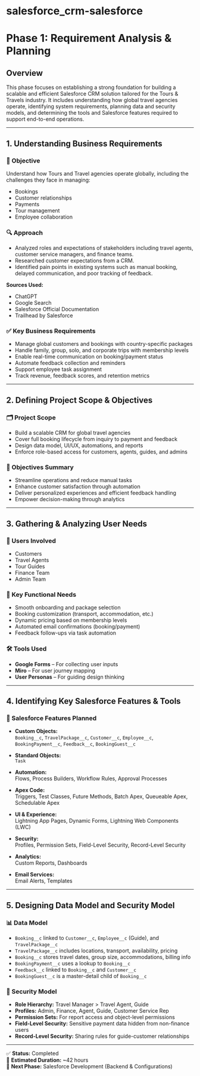 # salesforce_crm-salesforce

# Phase 1: Requirement Analysis & Planning

## Overview

This phase focuses on establishing a strong foundation for building a scalable and efficient Salesforce CRM solution tailored for the Tours & Travels industry. It includes understanding how global travel agencies operate, identifying system requirements, planning data and security models, and determining the tools and Salesforce features required to support end-to-end operations.

---

## 1. Understanding Business Requirements

### 🎯 Objective

Understand how Tours and Travel agencies operate globally, including the challenges they face in managing:

- Bookings
- Customer relationships
- Payments
- Tour management
- Employee collaboration

### 🔍 Approach

- Analyzed roles and expectations of stakeholders including travel agents, customer service managers, and finance teams.
- Researched customer expectations from a CRM.
- Identified pain points in existing systems such as manual booking, delayed communication, and poor tracking of feedback.

**Sources Used:**
- ChatGPT
- Google Search
- Salesforce Official Documentation
- Trailhead by Salesforce

### ✅ Key Business Requirements

- Manage global customers and bookings with country-specific packages
- Handle family, group, solo, and corporate trips with membership levels
- Enable real-time communication on booking/payment status
- Automate feedback collection and reminders
- Support employee task assignment
- Track revenue, feedback scores, and retention metrics

---

## 2. Defining Project Scope & Objectives

### 🗂️ Project Scope

- Build a scalable CRM for global travel agencies
- Cover full booking lifecycle from inquiry to payment and feedback
- Design data model, UI/UX, automations, and reports
- Enforce role-based access for customers, agents, guides, and admins

### 🎯 Objectives Summary

- Streamline operations and reduce manual tasks
- Enhance customer satisfaction through automation
- Deliver personalized experiences and efficient feedback handling
- Empower decision-making through analytics

---

## 3. Gathering & Analyzing User Needs

### 👥 Users Involved

- Customers
- Travel Agents
- Tour Guides
- Finance Team
- Admin Team

### 🔑 Key Functional Needs

- Smooth onboarding and package selection
- Booking customization (transport, accommodation, etc.)
- Dynamic pricing based on membership levels
- Automated email confirmations (booking/payment)
- Feedback follow-ups via task automation

### 🛠️ Tools Used

- **Google Forms** – For collecting user inputs
- **Miro** – For user journey mapping
- **User Personas** – For guiding design thinking

---

## 4. Identifying Key Salesforce Features & Tools

### 🧰 Salesforce Features Planned

- **Custom Objects:**  
  `Booking__c`, `TravelPackage__c`, `Customer__c`, `Employee__c`, `BookingPayment__c`, `Feedback__c`, `BookingGuest__c`

- **Standard Objects:**  
  `Task`

- **Automation:**  
  Flows, Process Builders, Workflow Rules, Approval Processes

- **Apex Code:**  
  Triggers, Test Classes, Future Methods, Batch Apex, Queueable Apex, Schedulable Apex

- **UI & Experience:**  
  Lightning App Pages, Dynamic Forms, Lightning Web Components (LWC)

- **Security:**  
  Profiles, Permission Sets, Field-Level Security, Record-Level Security

- **Analytics:**  
  Custom Reports, Dashboards

- **Email Services:**  
  Email Alerts, Templates

---

## 5. Designing Data Model and Security Model

### 📊 Data Model

- `Booking__c` linked to `Customer__c`, `Employee__c` (Guide), and `TravelPackage__c`
- `TravelPackage__c` includes locations, transport, availability, pricing
- `Booking__c` stores travel dates, group size, accommodations, billing info
- `BookingPayment__c` uses a lookup to `Booking__c`
- `Feedback__c` linked to `Booking__c` and `Customer__c`
- `BookingGuest__c` is a master-detail child of `Booking__c`

### 🔐 Security Model

- **Role Hierarchy:** Travel Manager > Travel Agent, Guide
- **Profiles:** Admin, Finance, Agent, Guide, Customer Service Rep
- **Permission Sets:** For report access and object-level permissions
- **Field-Level Security:** Sensitive payment data hidden from non-finance users
- **Record-Level Security:** Sharing rules for guide-customer relationships

---

✅ **Status:** Completed  
📅 **Estimated Duration:** ~42 hours  
📁 **Next Phase:** Salesforce Development (Backend & Configurations)
